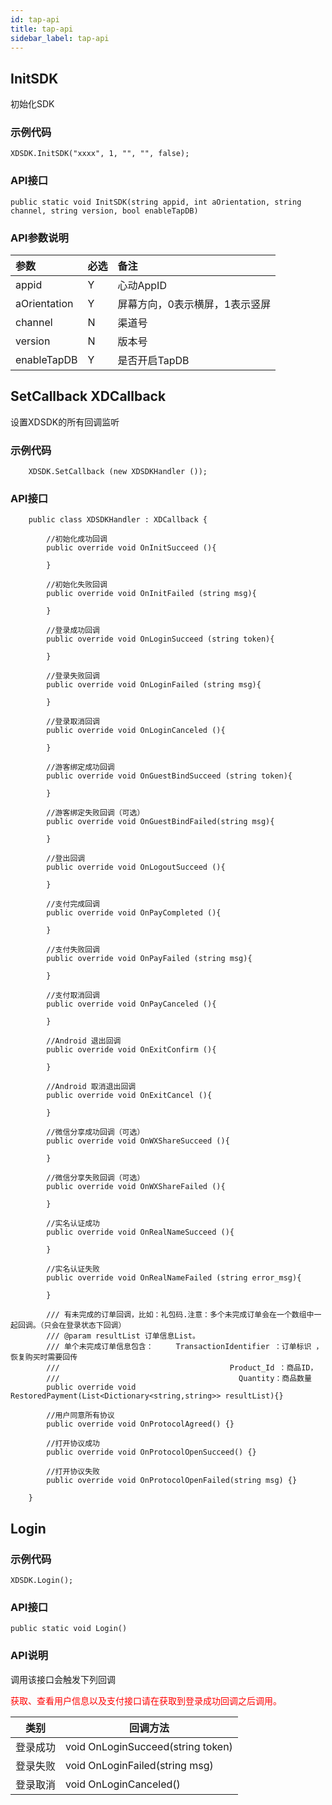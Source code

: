 ```yaml
---
id: tap-api
title: tap-api
sidebar_label: tap-api
---
```


## InitSDK
初始化SDK

### 示例代码  

```
XDSDK.InitSDK("xxxx", 1, "", "", false);
```

### API接口  

```
public static void InitSDK(string appid, int aOrientation, string channel, string version, bool enableTapDB)
```

### API参数说明  

参数 | 必选 | 备注
:--- | :--- | :---
appid | Y | 心动AppID
aOrientation | Y | 屏幕方向，0表示横屏，1表示竖屏
channel | N | 渠道号
version | N | 版本号
enableTapDB | Y | 是否开启TapDB

## SetCallback XDCallback
设置XDSDK的所有回调监听  

### 示例代码  
```
    XDSDK.SetCallback (new XDSDKHandler ());
```

### API接口  
```
    public class XDSDKHandler : XDCallback {

        //初始化成功回调
        public override void OnInitSucceed (){

        }

        //初始化失败回调
        public override void OnInitFailed (string msg){

        }

        //登录成功回调
        public override void OnLoginSucceed (string token){

        }

        //登录失败回调
        public override void OnLoginFailed (string msg){

        }

        //登录取消回调
        public override void OnLoginCanceled (){

        }

        //游客绑定成功回调
        public override void OnGuestBindSucceed (string token){

        }

        //游客绑定失败回调（可选）
        public override void OnGuestBindFailed(string msg){

        }

        //登出回调
        public override void OnLogoutSucceed (){

        }

        //支付完成回调
        public override void OnPayCompleted (){

        }

        //支付失败回调
        public override void OnPayFailed (string msg){

        }

        //支付取消回调
        public override void OnPayCanceled (){  

        }

        //Android 退出回调
        public override void OnExitConfirm (){

        }

        //Android 取消退出回调
        public override void OnExitCancel (){

        }

        //微信分享成功回调（可选）
        public override void OnWXShareSucceed (){

        }

        //微信分享失败回调（可选）
        public override void OnWXShareFailed (){

        }

        //实名认证成功
        public override void OnRealNameSucceed (){

        }

        //实名认证失败
        public override void OnRealNameFailed (string error_msg){

        }

        /// 有未完成的订单回调，比如：礼包码.注意：多个未完成订单会在一个数组中一起回调。（只会在登录状态下回调）
        /// @param resultList 订单信息List。
        /// 单个未完成订单信息包含：     TransactionIdentifier ：订单标识 ，恢复购买时需要回传
        ///                             		 Product_Id ：商品ID，
        ///                                        Quantity：商品数量
        public override void RestoredPayment(List<Dictionary<string,string>> resultList){}

        //用户同意所有协议
        public override void OnProtocolAgreed() {}

    	//打开协议成功
        public override void OnProtocolOpenSucceed() {}

    	//打开协议失败
        public override void OnProtocolOpenFailed(string msg) {}

    }
```  

## Login

### 示例代码   
```
XDSDK.Login();
```

### API接口  

```
public static void Login()
```


### API说明  

调用该接口会触发下列回调
<p style="color:red">获取、查看用户信息以及支付接口请在获取到登录成功回调之后调用。</p>

类别 | 回调方法
--- | ---
登录成功 | void OnLoginSucceed(string token)
登录失败 | void OnLoginFailed(string msg)
登录取消 | void OnLoginCanceled()  
